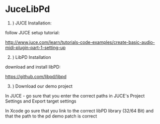 # JuceLibPd

1. ) JUCE Installation:

follow JUCE setup tutorial:

http://www.juce.com/learn/tutorials-code-examples/create-basic-audio-midi-plugin-part-1-setting-up


2. ) LibPD Installation

download and install libPD:

https://github.com/libpd/libpd


3. ) Download our demo project

In JUCE - go sure that you enter the correct paths in JUCE's Project Settings and Export target settings

In Xcode go sure that you link to the correct libPD library (32/64 Bit) and that  the path to the pd demo patch is correct
